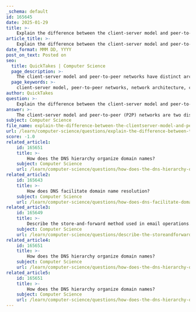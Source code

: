 ```yaml
---
_schema: default
id: 165645
date: 2025-01-29
title: >-
    Explain the difference between the client-server model and peer-to-peer networks.
article_title: >-
    Explain the difference between the client-server model and peer-to-peer networks.
date_format: MMM DD, YYYY
post_on_text: Posted on
seo:
  title: QuickTakes | Computer Science
  page_description: >-
    The client-server model and peer-to-peer networks have distinct architectures for network communication and resource sharing, with the former being centralized and more stable, while the latter is decentralized and flexible.
  page_keywords: >-
    client-server model, peer-to-peer networks, network architecture, centralized data management, decentralized networks, scalability, cost-effectiveness, resource sharing, stability, flexibility
author: QuickTakes
question: >-
    Explain the difference between the client-server model and peer-to-peer networks.
answer: >-
    The client-server model and peer-to-peer (P2P) networks are two distinct architectures used for network communication and resource sharing. Here are the key differences between them:\n\n### Client-Server Model\n1. **Architecture**: In a client-server model, there is a clear distinction between clients and servers. Clients are devices that request services or resources, while servers are dedicated machines that provide these services or resources.\n   \n2. **Centralization**: The data management is centralized in a client-server architecture. The server holds the data and resources, and clients access them as needed. This centralization can lead to easier management and security but can also create a single point of failure.\n\n3. **Scalability**: Client-server networks are generally more scalable. As the number of clients increases, additional servers can be added to handle the load, making it easier to manage larger networks.\n\n4. **Cost**: Implementing a client-server model can be more costly due to the need for dedicated servers and potentially more complex infrastructure.\n\n5. **Stability**: Client-server networks tend to be more stable and reliable, as they are designed to handle multiple client requests efficiently.\n\n### Peer-to-Peer Networks\n1. **Architecture**: In a peer-to-peer network, each device (peer) can act as both a client and a server. This means that any peer can request services and also provide services to other peers.\n\n2. **Decentralization**: P2P networks are decentralized, meaning there is no central server managing the data. Each peer has its own resources and can share them directly with other peers. This can enhance resource sharing but may complicate data management and security.\n\n3. **Flexibility**: The roles of client and server in a P2P network are determined on a per-request basis. This allows for greater flexibility in resource sharing, as peers can easily connect and share resources without needing a central authority.\n\n4. **Cost-Effectiveness**: P2P networks are often less expensive to set up and maintain since they do not require dedicated servers and can utilize existing devices.\n\n5. **Communication Focus**: P2P networks are primarily focused on communication and connectivity, allowing for direct sharing of files and resources among peers without intermediary servers.\n\n### Summary\nIn summary, the client-server model is characterized by centralized data management, dedicated servers, and a clear distinction between clients and servers, making it suitable for larger, more stable networks. In contrast, peer-to-peer networks are decentralized, allowing each peer to share resources directly with others, which can lead to easier sharing and lower costs but may introduce challenges in data management and security.
subject: Computer Science
file_name: explain-the-difference-between-the-clientserver-model-and-peertopeer-networks.md
url: /learn/computer-science/questions/explain-the-difference-between-the-clientserver-model-and-peertopeer-networks
score: -1.0
related_article1:
    id: 165651
    title: >-
        How does the DNS hierarchy organize domain names?
    subject: Computer Science
    url: /learn/computer-science/questions/how-does-the-dns-hierarchy-organize-domain-names
related_article2:
    id: 165643
    title: >-
        How does DNS facilitate domain name resolution?
    subject: Computer Science
    url: /learn/computer-science/questions/how-does-dns-facilitate-domain-name-resolution
related_article3:
    id: 165649
    title: >-
        Describe the store-and-forward method used in email operations.
    subject: Computer Science
    url: /learn/computer-science/questions/describe-the-storeandforward-method-used-in-email-operations
related_article4:
    id: 165651
    title: >-
        How does the DNS hierarchy organize domain names?
    subject: Computer Science
    url: /learn/computer-science/questions/how-does-the-dns-hierarchy-organize-domain-names
related_article5:
    id: 165651
    title: >-
        How does the DNS hierarchy organize domain names?
    subject: Computer Science
    url: /learn/computer-science/questions/how-does-the-dns-hierarchy-organize-domain-names
---
```


&nbsp;